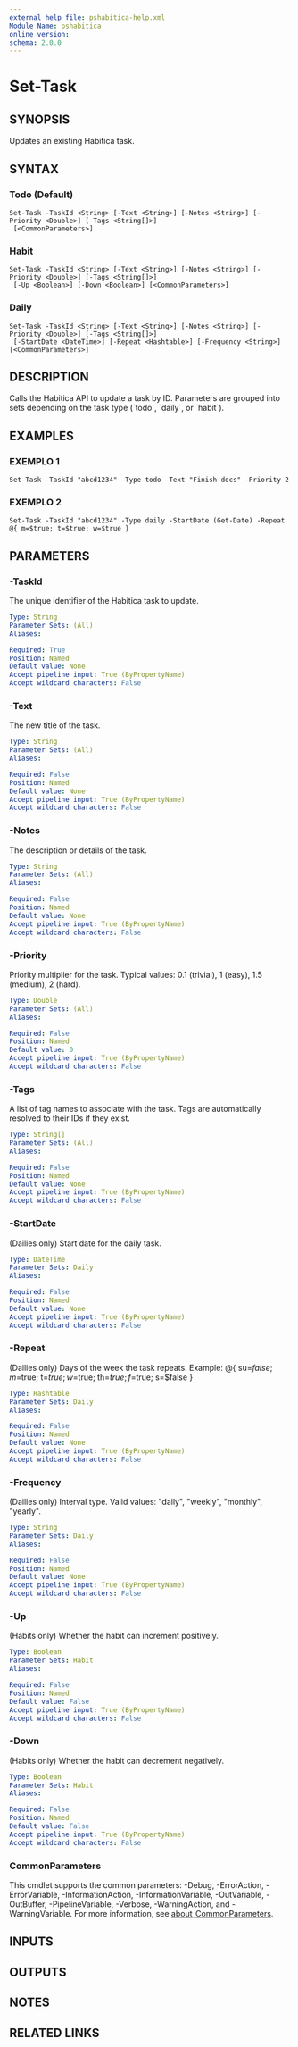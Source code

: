 ```yaml
---
external help file: pshabitica-help.xml
Module Name: pshabitica
online version:
schema: 2.0.0
---
```


# Set-Task

## SYNOPSIS
Updates an existing Habitica task.

## SYNTAX

### Todo (Default)
```
Set-Task -TaskId <String> [-Text <String>] [-Notes <String>] [-Priority <Double>] [-Tags <String[]>]
 [<CommonParameters>]
```

### Habit
```
Set-Task -TaskId <String> [-Text <String>] [-Notes <String>] [-Priority <Double>] [-Tags <String[]>]
 [-Up <Boolean>] [-Down <Boolean>] [<CommonParameters>]
```

### Daily
```
Set-Task -TaskId <String> [-Text <String>] [-Notes <String>] [-Priority <Double>] [-Tags <String[]>]
 [-StartDate <DateTime>] [-Repeat <Hashtable>] [-Frequency <String>] [<CommonParameters>]
```

## DESCRIPTION
Calls the Habitica API to update a task by ID. 
Parameters are grouped into sets depending on the task type (\`todo\`, \`daily\`, or \`habit\`).

## EXAMPLES

### EXEMPLO 1
```
Set-Task -TaskId "abcd1234" -Type todo -Text "Finish docs" -Priority 2
```

### EXEMPLO 2
```
Set-Task -TaskId "abcd1234" -Type daily -StartDate (Get-Date) -Repeat @{ m=$true; t=$true; w=$true }
```

## PARAMETERS

### -TaskId
The unique identifier of the Habitica task to update.

```yaml
Type: String
Parameter Sets: (All)
Aliases:

Required: True
Position: Named
Default value: None
Accept pipeline input: True (ByPropertyName)
Accept wildcard characters: False
```

### -Text
The new title of the task.

```yaml
Type: String
Parameter Sets: (All)
Aliases:

Required: False
Position: Named
Default value: None
Accept pipeline input: True (ByPropertyName)
Accept wildcard characters: False
```

### -Notes
The description or details of the task.

```yaml
Type: String
Parameter Sets: (All)
Aliases:

Required: False
Position: Named
Default value: None
Accept pipeline input: True (ByPropertyName)
Accept wildcard characters: False
```

### -Priority
Priority multiplier for the task.
Typical values: 0.1 (trivial), 1 (easy), 1.5 (medium), 2 (hard).

```yaml
Type: Double
Parameter Sets: (All)
Aliases:

Required: False
Position: Named
Default value: 0
Accept pipeline input: True (ByPropertyName)
Accept wildcard characters: False
```

### -Tags
A list of tag names to associate with the task.
Tags are automatically resolved to their IDs if they exist.

```yaml
Type: String[]
Parameter Sets: (All)
Aliases:

Required: False
Position: Named
Default value: None
Accept pipeline input: True (ByPropertyName)
Accept wildcard characters: False
```

### -StartDate
(Dailies only) Start date for the daily task.

```yaml
Type: DateTime
Parameter Sets: Daily
Aliases:

Required: False
Position: Named
Default value: None
Accept pipeline input: True (ByPropertyName)
Accept wildcard characters: False
```

### -Repeat
(Dailies only) Days of the week the task repeats.
Example: @{ su=$false; m=$true; t=$true; w=$true; th=$true; f=$true; s=$false }

```yaml
Type: Hashtable
Parameter Sets: Daily
Aliases:

Required: False
Position: Named
Default value: None
Accept pipeline input: True (ByPropertyName)
Accept wildcard characters: False
```

### -Frequency
(Dailies only) Interval type.
Valid values: "daily", "weekly", "monthly", "yearly".

```yaml
Type: String
Parameter Sets: Daily
Aliases:

Required: False
Position: Named
Default value: None
Accept pipeline input: True (ByPropertyName)
Accept wildcard characters: False
```

### -Up
(Habits only) Whether the habit can increment positively.

```yaml
Type: Boolean
Parameter Sets: Habit
Aliases:

Required: False
Position: Named
Default value: False
Accept pipeline input: True (ByPropertyName)
Accept wildcard characters: False
```

### -Down
(Habits only) Whether the habit can decrement negatively.

```yaml
Type: Boolean
Parameter Sets: Habit
Aliases:

Required: False
Position: Named
Default value: False
Accept pipeline input: True (ByPropertyName)
Accept wildcard characters: False
```

### CommonParameters
This cmdlet supports the common parameters: -Debug, -ErrorAction, -ErrorVariable, -InformationAction, -InformationVariable, -OutVariable, -OutBuffer, -PipelineVariable, -Verbose, -WarningAction, and -WarningVariable. For more information, see [about_CommonParameters](http://go.microsoft.com/fwlink/?LinkID=113216).

## INPUTS

## OUTPUTS

## NOTES

## RELATED LINKS

